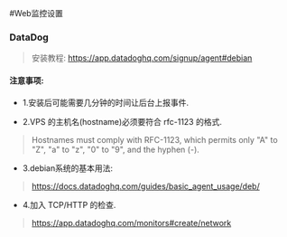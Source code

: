 #Web监控设置


### DataDog
>安装教程: https://app.datadoghq.com/signup/agent#debian

#### 注意事项:
* 1.安装后可能需要几分钟的时间让后台上报事件.

* 2.VPS 的主机名(hostname)必须要符合 rfc-1123 的格式.
>Hostnames must comply with RFC-1123, which permits only "A" to "Z", "a" to "z", "0" to "9", and the hyphen (-).

* 3.debian系统的基本用法:
>https://docs.datadoghq.com/guides/basic_agent_usage/deb/

* 4.加入 TCP/HTTP 的检查.
>https://app.datadoghq.com/monitors#create/network